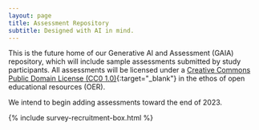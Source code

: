 ```yaml
---
layout: page
title: Assessment Repository
subtitle: Designed with AI in mind.
---
```


This is the future home of our Generative AI and Assessment (GAIA) repository, which will include sample assessments submitted by study participants. All assessments will be licensed under a [Creative Commons Public Domain License (CC0 1.0)](https://creativecommons.org/publicdomain/zero/1.0/){:target="_blank"} in the ethos of open educational resources (OER).

We intend to begin adding assessments toward the end of 2023.

<!-- {% for assessment in site.assessments %}
  <h2><a href="{{ assessment.url }}">{{ assessment.title }}</a></h2>
  <p>{{ assessment.content | markdownify }}</p>
{% endfor %} -->

{% include survey-recruitment-box.html %}
